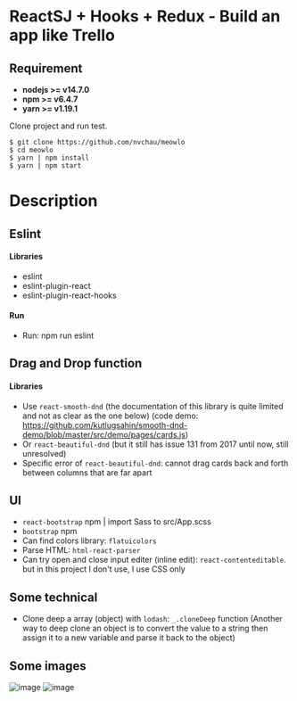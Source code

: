 # ReactSJ + Hooks + Redux - Build an app like Trello

## Requirement
* **nodejs >= v14.7.0**
* **npm >= v6.4.7**
* **yarn >= v1.19.1**

Clone project and run test.

```
$ git clone https://github.com/nvchau/meowlo
$ cd meowlo
$ yarn | npm install
$ yarn | npm start
```

# Description
## Eslint
#### Libraries
* eslint
* eslint-plugin-react
* eslint-plugin-react-hooks
#### Run
* Run: npm run eslint
## Drag and Drop function
#### Libraries
* Use `react-smooth-dnd` (the documentation of this library is quite limited and not as clear as the one below) (code demo: https://github.com/kutlugsahin/smooth-dnd-demo/blob/master/src/demo/pages/cards.js)
* Or `react-beautiful-dnd` (but it still has issue 131 from 2017 until now, still unresolved)
* Specific error of `react-beautiful-dnd`: cannot drag cards back and forth between columns that are far apart
<!-- * Link: https://www.youtube.com/watch?v=AvgP3c-ayt8&list=PLP6tw4Zpj-RKdGMqhYpfdl94cd4fu-RFg&index=9 (Time: 01:20:40) -->
## UI
* `react-bootstrap` npm | import Sass to src/App.scss
* `bootstrap` npm
* Can find colors library: `flatuicolors`
* Parse HTML: `html-react-parser`
* Can try open and close input editer (inline edit): `react-contenteditable`. but in this project I don't use, I use CSS only
## Some technical
* Clone deep a array (object) with `lodash`: `_.cloneDeep` function (Another way to deep clone an object is to convert the value to a string then assign it to a new variable and parse it back to the object)
## Some images
![image](https://user-images.githubusercontent.com/46041824/172225151-cc0584c8-2a6f-4c45-a307-652e4a838c28.png)
![image](https://user-images.githubusercontent.com/46041824/172225211-58b3ef59-c7be-4332-87fb-337bcac09975.png)
